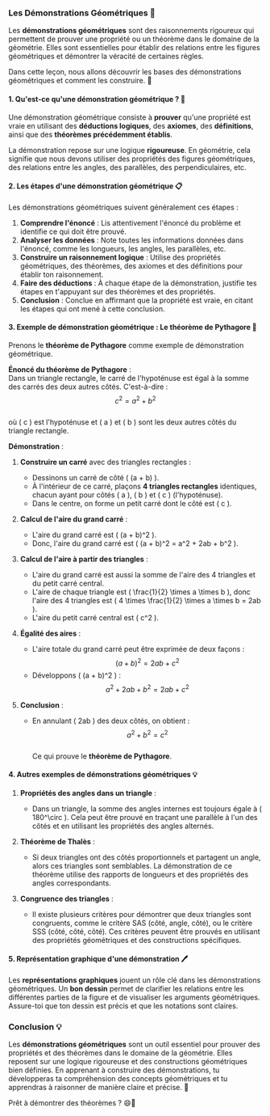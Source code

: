 ### **Les Démonstrations Géométriques** 📐

Les **démonstrations géométriques** sont des raisonnements rigoureux qui permettent de prouver une propriété ou un théorème dans le domaine de la géométrie. Elles sont essentielles pour établir des relations entre les figures géométriques et démontrer la véracité de certaines règles. 

Dans cette leçon, nous allons découvrir les bases des démonstrations géométriques et comment les construire. 🚀



#### **1. Qu'est-ce qu'une démonstration géométrique ?** 🧐

Une démonstration géométrique consiste à **prouver** qu'une propriété est vraie en utilisant des **déductions logiques**, des **axiomes**, des **définitions**, ainsi que des **théorèmes précédemment établis**.

La démonstration repose sur une logique **rigoureuse**. En géométrie, cela signifie que nous devons utiliser des propriétés des figures géométriques, des relations entre les angles, des parallèles, des perpendiculaires, etc.



#### **2. Les étapes d'une démonstration géométrique** 📋

Les démonstrations géométriques suivent généralement ces étapes :

1. **Comprendre l'énoncé** : Lis attentivement l'énoncé du problème et identifie ce qui doit être prouvé.
2. **Analyser les données** : Note toutes les informations données dans l'énoncé, comme les longueurs, les angles, les parallèles, etc.
3. **Construire un raisonnement logique** : Utilise des propriétés géométriques, des théorèmes, des axiomes et des définitions pour établir ton raisonnement.
4. **Faire des déductions** : À chaque étape de la démonstration, justifie tes étapes en t'appuyant sur des théorèmes et des propriétés.
5. **Conclusion** : Conclue en affirmant que la propriété est vraie, en citant les étapes qui ont mené à cette conclusion.



#### **3. Exemple de démonstration géométrique : Le théorème de Pythagore** 📐

Prenons le **théorème de Pythagore** comme exemple de démonstration géométrique.

**Énoncé du théorème de Pythagore** :  
Dans un triangle rectangle, le carré de l'hypoténuse est égal à la somme des carrés des deux autres côtés. C'est-à-dire :  
$$ c^2 = a^2 + b^2 $$  
où \( c \) est l'hypoténuse et \( a \) et \( b \) sont les deux autres côtés du triangle rectangle.

**Démonstration** :

1. **Construire un carré** avec des triangles rectangles :
   - Dessinons un carré de côté \( (a + b) \).
   - À l'intérieur de ce carré, plaçons **4 triangles rectangles** identiques, chacun ayant pour côtés \( a \), \( b \) et \( c \) (l'hypoténuse).
   - Dans le centre, on forme un petit carré dont le côté est \( c \).

2. **Calcul de l'aire du grand carré** :
   - L'aire du grand carré est \( (a + b)^2 \).
   - Donc, l'aire du grand carré est \( (a + b)^2 = a^2 + 2ab + b^2 \).

3. **Calcul de l'aire à partir des triangles** :
   - L'aire du grand carré est aussi la somme de l'aire des 4 triangles et du petit carré central.
   - L'aire de chaque triangle est \( \frac{1}{2} \times a \times b \), donc l'aire des 4 triangles est \( 4 \times \frac{1}{2} \times a \times b = 2ab \).
   - L'aire du petit carré central est \( c^2 \).

4. **Égalité des aires** :
   - L'aire totale du grand carré peut être exprimée de deux façons :  
   $$ (a + b)^2 = 2ab + c^2 $$
   - Développons \( (a + b)^2 \) :  
   $$ a^2 + 2ab + b^2 = 2ab + c^2 $$

5. **Conclusion** :
   - En annulant \( 2ab \) des deux côtés, on obtient :  
   $$ a^2 + b^2 = c^2 $$  
   Ce qui prouve le **théorème de Pythagore**.



#### **4. Autres exemples de démonstrations géométriques** 💡

1. **Propriétés des angles dans un triangle** :
   - Dans un triangle, la somme des angles internes est toujours égale à \( 180^\circ \). Cela peut être prouvé en traçant une parallèle à l'un des côtés et en utilisant les propriétés des angles alternés.

2. **Théorème de Thalès** :
   - Si deux triangles ont des côtés proportionnels et partagent un angle, alors ces triangles sont semblables. La démonstration de ce théorème utilise des rapports de longueurs et des propriétés des angles correspondants.

3. **Congruence des triangles** :
   - Il existe plusieurs critères pour démontrer que deux triangles sont congruents, comme le critère SAS (côté, angle, côté), ou le critère SSS (côté, côté, côté). Ces critères peuvent être prouvés en utilisant des propriétés géométriques et des constructions spécifiques.



#### **5. Représentation graphique d'une démonstration** 🖊️

Les **représentations graphiques** jouent un rôle clé dans les démonstrations géométriques. Un **bon dessin** permet de clarifier les relations entre les différentes parties de la figure et de visualiser les arguments géométriques. Assure-toi que ton dessin est précis et que les notations sont claires.



### **Conclusion** 💡

Les **démonstrations géométriques** sont un outil essentiel pour prouver des propriétés et des théorèmes dans le domaine de la géométrie. Elles reposent sur une logique rigoureuse et des constructions géométriques bien définies. En apprenant à construire des démonstrations, tu développeras ta compréhension des concepts géométriques et tu apprendras à raisonner de manière claire et précise. 🌟



Prêt à démontrer des théorèmes ? 😄📐